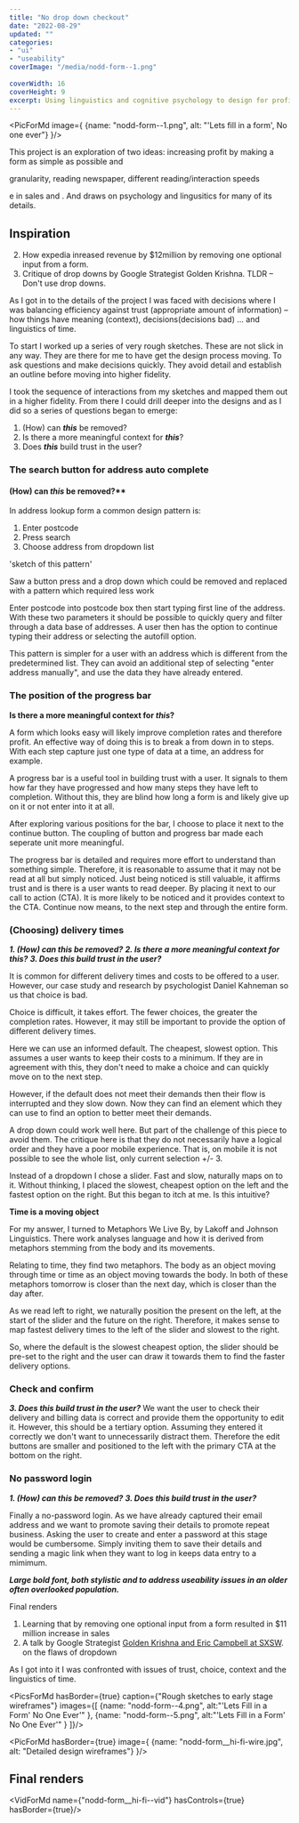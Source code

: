 ```yaml
---
title: "No drop down checkout"
date: "2022-08-29"
updated: ""
categories:
- "ui"
- "useability"
coverImage: "/media/nodd-form--1.png"
 
coverWidth: 16
coverHeight: 9
excerpt: Using linguistics and cognitive psychology to design for profitablity, trust and useability with a no-dropdown checkout form.
---
```

<script>
    import VidForMd from '../components/VidForMd.svelte';
    import PicForMd from '../components/PicForMd.svelte';
    import PicsForMd from '../components/PicsForMd.svelte';
</script>

<PicForMd image={ {name: "nodd-form--1.png", alt: "'Lets fill in a form', No one ever"} }/>

This project is an exploration of two ideas: increasing profit by making a form as simple as possible and 

granularity, reading newspaper, different reading/interaction speeds

e in sales and .
And draws on psychology and lingusitics for many of its details.

## Inspiration

2. How expedia inreased revenue by $12million by removing one optional input from a form.
1. Critique of drop downs by Google Strategist Golden Krishna. TLDR – Don't use drop downs.

As I got in to the details of the project I was faced with decisions where I was balancing efficiency 
against trust (appropriate amount of information) – how things have meaning (context), decisions(decisions bad) ... and linguistics of time.

To start I worked up a series of very rough sketches. These are not slick in any way. They are there for me
to have get the design process moving. To ask questions and make decisions quickly. They avoid detail and establish
an outline before moving into higher fidelity.

I took the sequence of interactions from my sketches and mapped them out in a higher fidelity. 
From there I could drill deeper into the designs and as I did so a series of questions began to emerge:

1. (How) can ___this___ be removed?
2. Is there a more meaningful context for ___this___?
3. Does ___this___ build trust in the user?


### The search button for address auto complete
#### (How) can ___this___ be removed?**
 
In address lookup form a common design pattern is:
1. Enter postcode
2. Press search
3. Choose address from dropdown list

'sketch of this pattern'


Saw a button press and a drop down which could be removed and replaced with a pattern which
required less work

Enter postcode into postcode box then start typing first line of the address. With these 
two parameters it should be possible to quickly query and filter through a data base of addresses. 
A user then has the option to continue typing their address or selecting the autofill option.

This pattern is simpler for a user with an address which is different from the predetermined list. 
They can avoid an additional step of selecting "enter address manually", and use the data they 
have already entered.



### The position of the progress bar
**Is there a more meaningful context for ___this___?** 

A form which looks easy will likely improve completion rates and therefore profit. 
An effective way of doing this is to break a from down in to steps. With each step 
capture just one type of data at a time, an address for example.

A progress bar is a useful tool in building trust with a user. It signals to them how far they 
have progressed and how many steps they have left to completion. Without this, they are blind how
long a form is and likely give up on it or not enter into it at all.

After exploring various positions for the bar, I choose to place it next to the continue button.
The coupling of button and progress bar made each seperate unit more meaningful.

The progress bar is detailed and requires more effort to understand than something simple. Therefore, it is
reasonable to assume that it may not be read at all but simply noticed. Just being noticed is still valuable,
it affirms trust and is there is a user wants to read deeper. By placing it next to our call to action (CTA). It is more
likely to be noticed and it provides context to the CTA. Continue now means, to the next step and through the entire form.


### (Choosing) delivery times
***1. (How) can ___this___ be removed?***
***2. Is there a more meaningful context for ___this___?***
***3. Does ___this___ build trust in the user?***

It is common for different delivery times and costs to be offered to a user. However, our case study and
research by psychologist Daniel Kahneman so us that choice is bad. 

Choice is difficult, it takes effort. The fewer choices, the greater the completion rates. However, it may still 
be important to provide the option of different delivery times. 

Here we can use an informed default. The cheapest, slowest option. This assumes a user wants to keep their costs
to a minimum. If they are in agreement with this, they don't need to make a choice and can quickly move on to the 
next step. 

However, if the default does not meet their demands then their flow is interrupted and they slow down. Now they can
find an element which they can use to find an option to better meet their demands. 

A drop down could work well here. But part of the challenge of this piece to avoid them. The critique here is that they 
do not necessarily have a logical order and they have a poor mobile experience. That is, on mobile it is not possible to see
the whole list, only current selection +/- 3.

Instead of a dropdown I chose a slider. Fast and slow, naturally maps on to it. Without thinking, I placed the slowest, cheapest
option on the left and the fastest option on the right. But this began to itch at me. Is this intuitive?

**Time is a moving object**

For my answer, I turned to Metaphors We Live By, by Lakoff and Johnson Linguistics. There work analyses language and how 
it is derived from metaphors stemming from the body and its movements. 

Relating to time, they find two metaphors. The body as an object moving through time or time as an object moving towards the body.
In both of these metaphors tomorrow is closer than the next day, which is closer than the day after.

As we read left to right, we naturally position the present on the left, at the start of the slider and the future on the right.
Therefore, it makes sense to map fastest delivery times to the left of the slider and slowest to the right. 

So, where the default is the slowest cheapest option, the slider should be pre-set to the right and the user can draw it 
towards them to find the faster delivery options.


### Check and confirm
***3. Does ___this___ build trust in the user?***
We want the user to check their delivery and billing data is correct and provide them the opportunity to edit it. However,
this should be a tertiary option. Assuming they entered it correctly we don't want to unnecessarily distract them. Therefore
the edit buttons are smaller and positioned to the left with the primary CTA at the bottom on the right. 

### No password login
***1. (How) can ___this___ be removed?***
***3. Does ___this___ build trust in the user?***

Finally a no-password login. As we have already captured their email address and we want to promote saving their details
to promote repeat business. Asking the user to create and enter a password at this stage would be cumbersome. Simply inviting 
them to save their details and sending a magic link when they want to log in keeps data entry to a mimimum.




***Large bold font, both stylistic and to address useability issues in an older
often overlooked population.***

Final renders


1. Learning that by removing one optional input from a form resulted in $11 million increase in sales
2. A talk by Google Strategist [Golden Krishna and Eric Campbell at SXSW](https://www.youtube.com/watch?v=hcYAHix-riY&t=120s). on the flaws of dropdown

As I got into it I was confronted with issues of trust, choice, context and the linguistics of time.




<PicsForMd hasBorder={true} caption={"Rough sketches to early stage wireframes"} images={[
{name: "nodd-form--4.png", alt:"'Lets Fill in a Form' No One Ever'" },
{name: "nodd-form--5.png", alt:"'Lets Fill in a Form' No One Ever'" }
]}/>



<PicForMd hasBorder={true} image={ {name: "nodd-form__hi-fi-wire.jpg", alt: "Detailed design wireframes"} }/>


## Final renders

<VidForMd name={"nodd-form__hi-fi--vid"} hasControls={true}  hasBorder={true}/>
